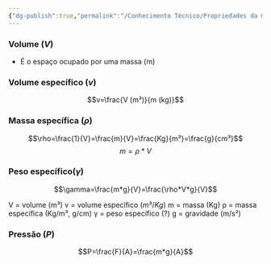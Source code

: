 ```yaml
---
{"dg-publish":true,"permalink":"/Conhecimento Técnico/Propriedades da matéria/"}
---
```


### Volume ($V$)
 - É o espaço ocupado por uma massa (m)
 
### Volume específico ($v$) 
$$v=\frac{V (m³)}{m (kg)}$$
### Massa específica ($\rho$)
$$\rho=\frac{1}{V}=\frac{m}{V}=\frac{Kg}{m³}=\frac{g}{cm³}$$ 
$$m=\rho*V$$
### Peso específico($\gamma$)
$$\gamma=\frac{m*g}{V}=\frac{\rho*V*g}{V}$$

V = volume (m³)
v = volume específico ($m³/Kg$)
m = massa (Kg)
ρ = massa específica (Kg/m³, g/cm)
γ = peso específico (?)
g = gravidade (m/s²)

### Pressão ($P$)
$$P=\frac{F}{A}=\frac{m*g}{A}$$
